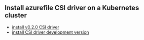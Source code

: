 ## Install azurefile CSI driver on a Kubernetes cluster

 - [install v0.2.0 CSI driver](./install-csi-driver-v0.2.0.md)
 - [install CSI driver development version](./install-csi-driver-master.md)
